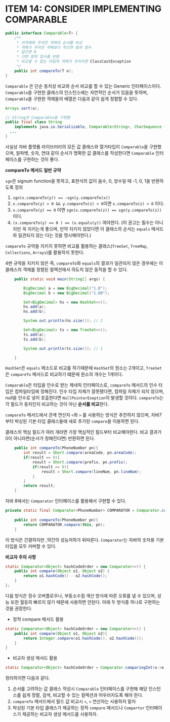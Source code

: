 # ITEM 14: CONSIDER IMPLEMENTING COMPARABLE

```java
public interface Comparable<T> {
  	/**
  	 * 이객체와 주어진 객체의 순서를 비교
  	 * 객체가 주어진 객체보다 작으면 음의 정수
  	 * 같으면 0
  	 * 크면 양의 정수를 반환
  	 * 비교할 수 없는 타입의 객체가 주어지면 ClassCastException
  	 */
    public int compareTo(T o);
}
```

`Comparable` 은 단순 동치성 비교와 순서 비교를 할 수 있는 Generic 인터페이스이다. `Comparable`을 구현한 클래스의 인스턴스에는 자연적인 순서가 있음을 뜻하며,  `Comparable`을 구현한 객체들의 배열은 다음과 같이 쉽게 정렬할 수 있다.

```java
Arrays.sort(a);
```

```java
// String은 Comparable을 구현함
public final class String
    implements java.io.Serializable, Comparable<String>, CharSequence {
  ...
}
```

사실상 자바 플랫폼 라이브러리의 모든 값 클래스와 열거타입이 `Comparable`을 구현했으며, 알파벳, 숫자, 연대 같이 순서가 명확한 값 클래스를 작성한다면 `Comparable` 인터페이스를 구현하는 것이 좋다.

**compareTo 메서드 일반 규약**

`sgn`은 signum function을 뜻하고, 표현식의 값이 음수, 0, 양수일 때 -1, 0, 1을 반환하도록 정의

1. `sgn(x.compareTo(y)) == -sgn(y.compareTo(x))` 
2. `x.compareTo(y) > 0 && y.compareTo(z) > 0`이면 `x.compareTo(z) > 0` 이다.
3. `x.compareTo(y) == 0` 이면 `sgn(x.compareTo(z)) == sgn(y.compareTo(z))` 이다.
4. `(x.compareTo(y) == 0 ) == (x.equals(y))` 여야한다. (이 권고는 필수는 아니지만 꼭 지키는게 좋으며, 만약 지키지 않았다면 이 클래스의 순서는 `equals` 메서드와 일관되지 않는 다는 것을 명시해야한다.)

`compareTo` 규약을 지키지 못하면 비교를 활용하는 클래스(`TreeSet`, `TreeMap`, `Collections`, `Arrays`)를 활용하지 못한다.

4번 규약을 지키지 않은 즉, `compareTo`와 `equals`의 결과가 일관되지 않은 경우에는 이 클래스의 객체를 정렬된 컬렉션에서 의도치 않은 동작을 할 수 있다.

```java
    public static void main(String[] args) {

        BigDecimal a = new BigDecimal("1.0");
        BigDecimal b = new BigDecimal("1.00");

        Set<BigDecimal> hs = new HashSet<>();
        hs.add(a);
        hs.add(b);

        System.out.println(hs.size()); // 2

        Set<BigDecimal> ts = new TreeSet<>();
        ts.add(a);
        ts.add(b);

        System.out.println(ts.size()); // 1

    }
```

`HashSet`은 `equals` 메소드로 비교를 하기때문에 `HashSet`의 원소는 2개이고, `TreeSet`은 `compareTo` 메서드로 비교하기 떄문에 원소의 개수는 1개이다.

`Comparable`은 타입을 인수로 받는 제네릭 인터페이스로, `compareTo` 메서드의 인수 타입은 컴파일타임에 정해진다. 인수 타입 자체가 잘못됐다면, 컴파일 자체가 되지 않으며, null을 인수로 넣어 호출한다면 `NullPointerExeption`이 발생할 것이다. `compareTo`는 각 필드가 동치인지 비교하는 것이 아닌 **순서를 비교**한다.

`compareTo` 메서드에서 관계 연산자 `<`와 `>` 를 사용하는 방식은 추천하지 않으며, 자바7부터 박싱된 기본 타입 클래스들에 새로 추가된 `compare`을 이용하면 된다.

클래스의 핵심 필드가 여러 개라면 가장 핵심적인 필드부터 비교해야한다. 비교 결과가 0이 아니라면(순서가 정해진다면) 반환하면 된다.

```java
	public int compareTo(PhoneNumber pn){
        int result = Short.compare(areaCode, pn.areaCode);
        if(result == 0){
            result = Short.compare(prefix, pn.prefix);
            if(result == 0){
                result = Short.compare(lineNum, pn.lineNum);
            }   
        }
        return result;
    }
```

자바 8에서는 `Comparator` 인터페이스를 활용해서 구현할 수 있다.

```java
private static final Comparator<PhoneNumber> COMPARATOR = Comparator.comparingInt((PhoneNumber pn) -> pn.areaCode).thenComparingInt(pn -> pn.lineNum).thenComparingInt(pn -> pn.prefix);
    
    public int compareTo(PhoneNumber pn){
        return COMPARATOR.compare(this, pn);
    }
```

이 방식은 간결하지만 ,약간의 성능저하가 뒤따른다. `Comparator`는 자바의 숫자용 기본 타입을 모두 커버할 수 있다.



**비교자 주의 사항**

```java
static Comparator<Object> hashCodeOrder = new Comparator<>() {
    public int compare(Object o1, Object o2) {
        return o1.hashCode() - o2.hashCode();
    }
};
```

다음 방식은 정수 오버플로우나, 부동소수점 계산 방식에 따른 오류를 낼 수 있으며, 성능 또한 월등히 빠르지 않기 때문에 사용하면 안된다. 아래 두 방식중 하나로 구현하는 것을 권장한다.

- 정적 compare 메서드 활용

```java
static Comparator<Object> hashCodeOrder = new Comparator<>() {
  	public int compare(Object o1, Object o2){
      	return Integer.compare(o1.hashCode(), o2.hashCode());
    }
}
```

- 비교자 생성 메서드 활용

```java
static Comparator<Object> hashCodeOrder = Comparator.comparingInt(o->o.hashCode);
```



정리하지면 다음과 같다.

1. 순서를 고려하는 값 클래스 작성시 `Comparable` 인터페이스를 구현해 해당 인스턴스를 쉽게 정렬, 검색, 비교할 수 있는 컬렉션과 어우러지도록 해야 한다.
2. `compareTo` 메서드에서 필드 값 비교시 `<`, `>` 연산자는 사용하지 말자
3. 박싱된 기본 타입 클래스가 제공하는 정적 `compare` 메서드나 `Compartor` 인터페이스가 제공하는 비교자 생성 메서드를 사용하자.








